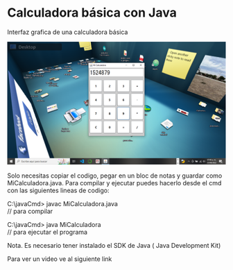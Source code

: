 # Calculadora básica con Java
Interfaz grafica de una calculadora básica

![imagen Ventana](https://github.com/JuanMendozaR/Calculadora-b-sica-Java/blob/main/miCalculadora.png)







Solo necesitas copiar el codigo, pegar  en un bloc de notas y guardar como MiCalculadora.java.
Para compilar y ejecutar puedes hacerlo desde el cmd con las siguientes lineas de codigo:

C:\javaCmd> javac MiCalculadora.java     
// para compilar

C:\javaCmd> java MiCalculadora             
// para ejecutar el programa

Nota. Es necesario tener instalado el SDK de Java ( Java Development Kit)

Para ver un video ve al siguiente link
